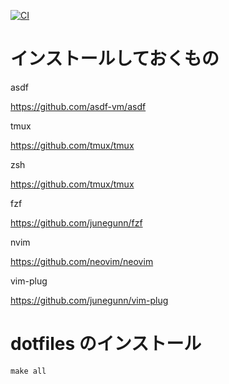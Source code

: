 [![CI](https://github.com/takaaki-s/dotfiles/actions/workflows/check.yml/badge.svg)](https://github.com/takaaki-s/dotfiles/actions/workflows/check.yml)
# インストールしておくもの

asdf

https://github.com/asdf-vm/asdf

tmux

https://github.com/tmux/tmux

zsh

https://github.com/tmux/tmux

fzf

https://github.com/junegunn/fzf

nvim

https://github.com/neovim/neovim

vim-plug

https://github.com/junegunn/vim-plug

# dotfiles のインストール

```
make all
```

